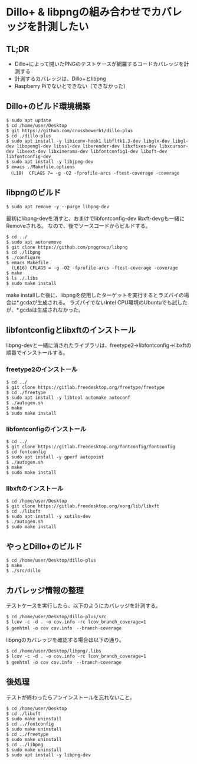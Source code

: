 # Dillo+ & libpngの組み合わせでカバレッジを計測したい

## TL;DR
- Dillo+によって開いたPNGのテストケースが網羅するコードカバレッジを計測する
- 計測するカバレッジは、Dillo+とlibpng
- Raspberry Piでないとできない（できなかった）

## Dillo+のビルド環境構築
```
$ sudo apt update
$ cd /home/user/Desktop
$ git https://github.com/crossbowerbt/dillo-plus
$ cd ./dillo-plus
$ sudo apt install -y libiconv-hook1 libfltk1.3-dev libglx-dev libgl-dev libopengl-dev libssl-dev libxrender-dev libxfixes-dev libxcursor-dev libxext-dev libxinerama-dev libfontconfig1-dev libxft-dev libfontconfig-dev
$ sudo apt install -y libjpeg-dev
$ emacs ./Makefile.options
　(L18)  CFLAGS ?= -g -O2 -fprofile-arcs -ftest-coverage -coverage
```

## libpngのビルド
```
$ sudo apt remove -y --purge libpng-dev
```
最初にlibpng-devを消すと、おまけでlibfontconfig-dev libxft-devgも一緒にRemoveされる。
なので、後でソースコードからビルドする。

```
$ cd ../
$ sudo apt autoremove
$ git clone https://github.com/pnggroup/libpng
$ cd ./libpng
$ ./configure
$ emacs Makefile
  (L616) CFLAGS = -g -O2 -fprofile-arcs -ftest-coverage -coverage
$ make
$ ls ./.libs
$ sudo make install
```
make installした後に、libpngを使用したターゲットを実行するとラズパイの場合は*.gcdaが生成される。
ラズパイでないIntel CPU環境のUbuntuでも試したが、*.gcdaは生成されなかった。

## libfontconfigとlibxftのインストール
libpng-devと一緒に消されたライブラリは、freetype2→libfontconfig→libxftの順番でインストールする。

### freetype2のインストール
```
$ cd ../
$ git clone https://gitlab.freedesktop.org/freetype/freetype
$ cd ./freetype
$ sudo apt install -y libtool automake autoconf
$ ./autogen.sh
$ make
$ sudo make install
```

### libfontconfigのインストール
```
$ cd ../
$ git clone https://gitlab.freedesktop.org/fontconfig/fontconfig
$ cd fontconfig
$ sudo apt install -y gperf autopoint
$ ./autogen.sh
$ make
$ sudo make install
```

### libxftのインストール
```
$ cd /home/user/Desktop
$ git clone https://gitlab.freedesktop.org/xorg/lib/libxft
$ cd ./libxft
$ sudo apt install -y xutils-dev
$ ./autogen.sh
$ sudo make install
```

## やっとDillo+のビルド
```
$ cd /home/user/Desktop/dillo-plus
$ make
$ ./src/dillo
```

## カバレッジ情報の整理
テストケースを実行したら、以下のようにカバレッジを計測する。
```
$ cd /home/user/Desktop/dillo-plus/src
$ lcov -c -d . -o cov.info -rc lcov_branch_coverage=1
$ genhtml -o cov cov.info　--branch-coverage
```

libpngのカバレッジを確認する場合は以下の通り。
```
$ cd /home/user/Desktop/libpng/.libs
$ lcov -c -d . -o cov.info -rc lcov_branch_coverage=1
$ genhtml -o cov cov.info　--branch-coverage
```
## 後処理
テストが終わったらアンインストールを忘れないこと。
```
$ cd /home/user/Desktop
$ cd ./libxft
$ sudo make uninstall
$ cd ../fontconfig
$ sudo make uninstall
$ cd ../freetype
$ sudo make uninstall
$ cd ../libpng
$ sudo make uninstall
$ sudo apt install -y libpng-dev
```
